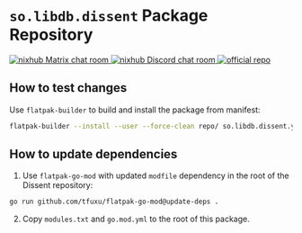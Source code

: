 # `so.libdb.dissent` Package Repository

<p>
  <a href="https://matrix.to/#/#nixhub-home:matrix.org">
    <img alt="nixhub Matrix chat room" src="https://img.shields.io/matrix/nixhub-home:matrix.org?color=%23222&label=nixhub&logo=Matrix&logoColor=white" />
  </a>
  <a href="https://discord.gg/hnzYamS">
    <img alt="nixhub Discord chat room" src="https://img.shields.io/discord/118456055842734083?color=%23738ADB&label=nixhub&logo=Discord&logoColor=white" />
  </a>
  <a href="https://github.com/diamondburned/dissent">
    <img alt="official repo" src="https://img.shields.io/static/v1?message=diamondburned/dissent&color=CDD9E5&label=github&logo=Github&logoColor=white" />
  </a>
</p>

## How to test changes

Use `flatpak-builder` to build and install the package from manifest:
```sh
flatpak-builder --install --user --force-clean repo/ so.libdb.dissent.yml
```

## How to update dependencies

1. Use `flatpak-go-mod` with updated `modfile` dependency in the root of the Dissent repository:
```sh
go run github.com/tfuxu/flatpak-go-mod@update-deps .
```

2. Copy `modules.txt` and `go.mod.yml` to the root of this package.
